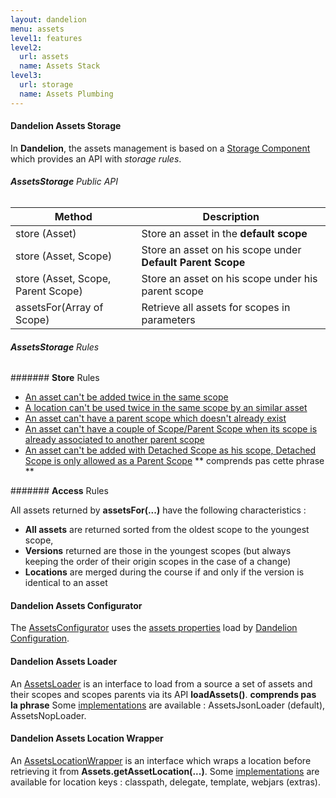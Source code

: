 ```yaml
---
layout: dandelion
menu: assets
level1: features
level2:
  url: assets
  name: Assets Stack
level3:
  url: storage
  name: Assets Plumbing
---
```


#### Dandelion Assets Storage
In **Dandelion**, the assets management is based on a [Storage Component](/dandelion/ref/javadoc/dandelion-core/com/github/dandelion/core/asset/AssetsStorage.html) which provides an API with _storage rules_.

###### **AssetsStorage** Public API
<table class="table table-bordered">
	<thead>
		<tr>
			<th style="width: 40%">Method</th>
			<th style="width: 60%">Description</th>
		</tr>
	</thead>
	<tbody>
		<tr>
			<td>store (Asset)</td>
			<td>Store an asset in the <b>default scope</b></td>
		</tr>
		<tr>
			<td>store (Asset, Scope)</td>
			<td>Store an asset on his scope under <b>Default Parent Scope</b></td>
		</tr>
		<tr>
			<td>store (Asset, Scope, Parent Scope)</td>
			<td>Store an asset on his scope under his parent scope</td>
		</tr>
		<tr>
		    <td>assetsFor(Array of Scope)</td>
		    <td>Retrieve all assets for scopes in parameters</td>
		</tr>
	</tbody>
</table>

###### **AssetsStorage** Rules

####### **Store** Rules

* [An asset can't be added twice in the same scope](/dandelion/ref/javadoc/dandelion-core/com/github/dandelion/core/asset/AssetsStorageError.html#ASSET_ALREADY_EXISTS_IN_SCOPE)
* [A location can't be used twice in the same scope by an similar asset](/dandelion/ref/javadoc/dandelion-core/com/github/dandelion/core/asset/AssetsStorageError.html#ASSET_LOCATION_ALREADY_EXISTS_IN_SCOPE)
* [An asset can't have a parent scope which doesn't already exist](/dandelion/ref/javadoc/dandelion-core/com/github/dandelion/core/asset/AssetsStorageError.html#UNDEFINED_PARENT_SCOPE)
* [An asset can't have a couple of Scope/Parent Scope when its scope is already associated to another parent scope](/dandelion/ref/javadoc/dandelion-core/com/github/dandelion/core/asset/AssetsStorageError.html#PARENT_SCOPE_INCOMPATIBILITY)
* [An asset can't be added with Detached Scope as his scope, Detached Scope is only allowed as a Parent Scope](/dandelion/ref/javadoc/dandelion-core/com/github/dandelion/core/asset/AssetsStorageError.html#DETACHED_SCOPE_NOT_ALLOWED) ** comprends pas cette phrase **

####### **Access** Rules

All assets returned by **assetsFor(...)** have the following characteristics :
* **All assets** are returned sorted from the oldest scope to the youngest scope,
* **Versions** returned are those in the youngest scopes (but always keeping the order of their origin scopes in the case of a change)
* **Locations** are merged during the course if and only if the version is identical to an asset


#### Dandelion Assets Configurator
The [AssetsConfigurator](/dandelion/ref/javadoc/dandelion-core/com/github/dandelion/core/asset/AssetsConfigurator.html) uses the [assets properties](/dandelion/features/assets/configuration.html) load by [Dandelion Configuration](/dandelion/ref/configuration/).

#### Dandelion Assets Loader
An [AssetsLoader](/dandelion/ref/javadoc/dandelion-core/com/github/dandelion/core/asset/AssetsLoader.html) is an interface to load from a source a set of assets and their scopes and scopes parents via its API **loadAssets()**. **comprends pas la phrase**
Some [implementations](/dandelion/features/assets/loaders.html) are available : AssetsJsonLoader (default), AssetsNopLoader.

#### Dandelion Assets Location Wrapper
An [AssetsLocationWrapper](/dandelion/ref/javadoc/dandelion-core/com/github/dandelion/core/asset/AssetsLocationWrapper.html) is an interface which wraps a location before retrieving it from **Assets.getAssetLocation(...)**.
Some [implementations](/dandelion/features/assets/wrappers.html) are available for location keys : classpath, delegate, template, webjars (extras).